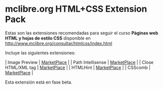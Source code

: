 # mclibre.org HTML+CSS Extension Pack

Estas son las extensiones recomendadas para seguir el curso **Páginas web HTML y hojas de estilo CSS** disponible en http://www.mclibre.org/consultar/htmlcss/index.html

Incluye las siguientes extensiones:

| Image Preview      | [MarketPlace](https://marketplace.visualstudio.com/items?itemName=kisstkondoros.vscode-gutter-preview) |
| Path Intellisense  | [MarketPlace](https://marketplace.visualstudio.com/items?itemName=christian-kohler.path-intellisense)  |
| Close HTML/XML tag | [MarketPlace](https://marketplace.visualstudio.com/items?itemName=Compulim.compulim-vscode-closetag)   |
| HTMLHint           | [MarketPlace](https://marketplace.visualstudio.com/items?itemName=mkaufman.HTMLHint)                   |
| CSScomb            | [MarketPlace](https://marketplace.visualstudio.com/items?itemName=mrmlnc.vscode-csscomb)               |

Esta extensión está en fase beta.
